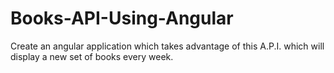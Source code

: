 # Books-API-Using-Angular
Create an angular application which takes advantage of this A.P.I. which will display a new set of books every week.
